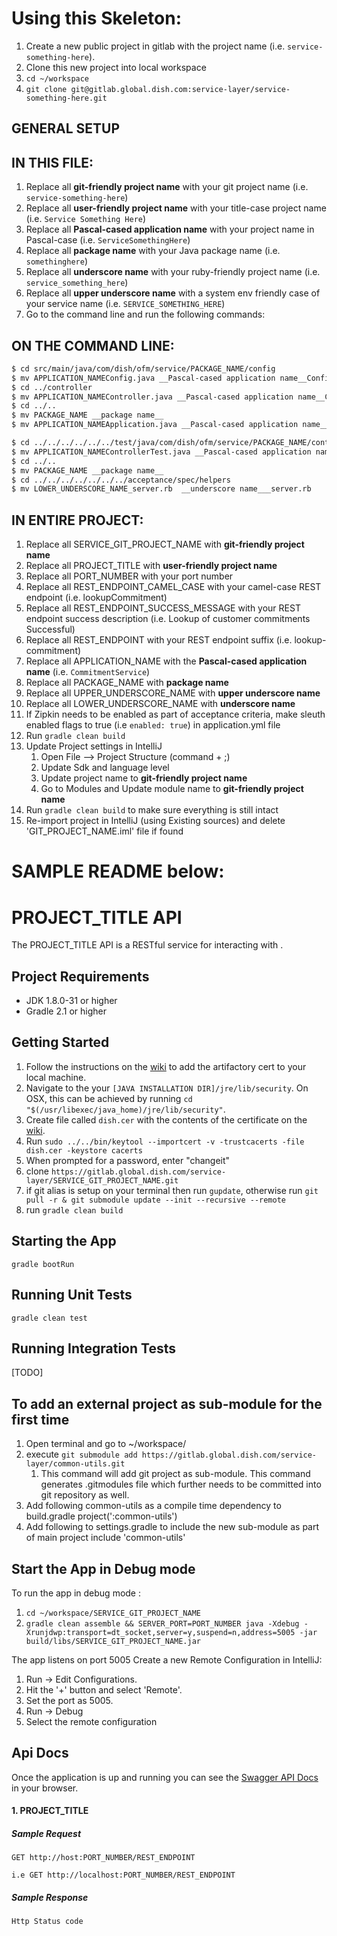 Using this Skeleton:
===============================

1. Create a new public project in gitlab with the project name (i.e. `service-something-here`).
1. Clone this new project into local workspace
  1. `cd ~/workspace`
  1. `git clone git@gitlab.global.dish.com:service-layer/service-something-here.git`

## GENERAL SETUP

IN THIS FILE:
-------------
1.  Replace all __git-friendly project name__ with your git project name (i.e. `service-something-here`)
1.  Replace all __user-friendly project name__ with your title-case project name (i.e. `Service Something Here`)
1.  Replace all __Pascal-cased application name__ with your project name in Pascal-case (i.e. `ServiceSomethingHere`)
1.  Replace all __package name__ with your Java package name (i.e. `somethinghere`)
1.  Replace all __underscore name__ with your ruby-friendly project name (i.e. `service_something_here`)
1.  Replace all __upper underscore name__ with a system env friendly case of your service name (i.e. `SERVICE_SOMETHING_HERE`)
1.  Go to the command line and run the following commands:


ON THE COMMAND LINE:
--------------------
```bash
$ cd src/main/java/com/dish/ofm/service/PACKAGE_NAME/config
$ mv APPLICATION_NAMEConfig.java __Pascal-cased application name__Config.java
$ cd ../controller
$ mv APPLICATION_NAMEController.java __Pascal-cased application name__Controller.java
$ cd ../..
$ mv PACKAGE_NAME __package name__
$ mv APPLICATION_NAMEApplication.java __Pascal-cased application name__Application.java

$ cd ../../../../../../test/java/com/dish/ofm/service/PACKAGE_NAME/controller
$ mv APPLICATION_NAMEControllerTest.java __Pascal-cased application name__ControllerTest.java
$ cd ../..
$ mv PACKAGE_NAME __package name__
$ cd ../../../../../../../acceptance/spec/helpers
$ mv LOWER_UNDERSCORE_NAME_server.rb  __underscore name___server.rb
```

IN ENTIRE PROJECT:
------------------

1. Replace all SERVICE_GIT_PROJECT_NAME with __git-friendly project name__
  1.  Replace all PROJECT_TITLE with __user-friendly project name__
1.  Replace all PORT_NUMBER with your port number
1.  Replace all REST_ENDPOINT_CAMEL_CASE with your camel-case REST endpoint (i.e. lookupCommitment)
1.  Replace all REST_ENDPOINT_SUCCESS_MESSAGE with your REST endpoint success description (i.e. Lookup of customer commitments Successful)
1.  Replace all REST_ENDPOINT with your REST endpoint suffix (i.e. lookup-commitment)
1.  Replace all APPLICATION_NAME with the __Pascal-cased application name__ (i.e. `CommitmentService`)
1.  Replace all PACKAGE_NAME with __package name__
1.  Replace all UPPER_UNDERSCORE_NAME with __upper underscore name__
1.  Replace all LOWER_UNDERSCORE_NAME with __underscore name__
1.  If Zipkin needs to be enabled as part of acceptance criteria, make sleuth enabled flags to true (i.e `enabled: true`) in application.yml file
1.  Run `gradle clean build`
1. Update Project settings in IntelliJ
    1. Open File --> Project Structure (command + ;)
    1. Update Sdk and language level
    1. Update project name to __git-friendly project name__
    1. Go to Modules and Update module name to __git-friendly project name__
1. Run `gradle clean build` to make sure everything is still intact
1. Re-import project in IntelliJ (using Existing sources) and delete 'GIT_PROJECT_NAME.iml' file if found

SAMPLE README below:
===============================

# PROJECT_TITLE API
The PROJECT_TITLE API is a RESTful service for interacting with <SERVICE INFO HERE>.

## Project Requirements
- JDK 1.8.0-31 or higher
- Gradle 2.1 or higher

## Getting Started
1. Follow the instructions on the [wiki](https://it-wiki.global.dish.com/index.php/Dish_Root_Cert) to add the artifactory
cert to your local machine.
  1. Navigate to the your `[JAVA INSTALLATION DIR]/jre/lib/security`. On OSX, this can be achieved by running `cd "$(/usr/libexec/java_home)/jre/lib/security"`.
  1. Create file called `dish.cer` with the contents of the certificate on the [wiki](https://it-wiki.global.dish.com/index.php/Dish_Root_Cert).
  1. Run `sudo ../../bin/keytool --importcert -v -trustcacerts -file dish.cer -keystore cacerts`
  1. When prompted for a password, enter "changeit"
1. clone `https://gitlab.global.dish.com/service-layer/SERVICE_GIT_PROJECT_NAME.git`
1. if git alias is setup on your terminal then run `gupdate`, otherwise run `git pull -r & git submodule update --init --recursive --remote`
1. run `gradle clean build`

## Starting the App
`gradle bootRun`

## Running Unit Tests
`gradle clean test`

## Running Integration Tests
[TODO]

## To add an external project as sub-module for the first time
1. Open terminal and go to ~/workspace/<project-dir>
1. execute `git submodule add https://gitlab.global.dish.com/service-layer/common-utils.git`
    1. This command will add git project as sub-module. This command generates .gitmodules file which further needs to be committed into git repository as well.
1. Add following common-utils as a compile time dependency to build.gradle
    project(':common-utils')
1. Add following to settings.gradle to include the new sub-module as part of main project
    include 'common-utils'

## Start the App in Debug mode

To run the app in debug mode :

1. `cd ~/workspace/SERVICE_GIT_PROJECT_NAME`
1. `gradle clean assemble && SERVER_PORT=PORT_NUMBER java -Xdebug -Xrunjdwp:transport=dt_socket,server=y,suspend=n,address=5005 -jar build/libs/SERVICE_GIT_PROJECT_NAME.jar`

The app listens on port 5005
Create a new Remote Configuration in IntelliJ:

1. Run -> Edit Configurations.
1. Hit the '+' button and select 'Remote'.
1. Set the port as 5005.
1. Run -> Debug
1. Select the remote configuration

## Api Docs
Once the application is up and running you can see the [Swagger API Docs](http://localhost:PORT_NUMBER/swagger-ui.html) in your browser.

#### 1. PROJECT_TITLE
##### Sample Request

```
GET http://host:PORT_NUMBER/REST_ENDPOINT

i.e GET http://localhost:PORT_NUMBER/REST_ENDPOINT

```

##### Sample Response

```
Http Status code
```
